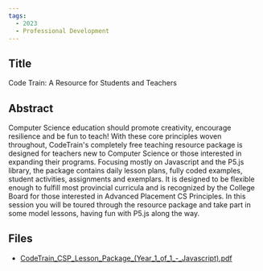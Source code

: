 ```yaml
---
tags:
  - 2023
  - Professional Development
---
```

    
## Title

Code Train: A Resource for Students and Teachers

## Abstract

Computer Science education should promote creativity, encourage resilience and be fun to teach!  With these core principles woven throughout, CodeTrain's completely free teaching resource package is designed for teachers new to Computer Science or those interested in expanding their programs.  Focusing mostly on Javascript and the P5.js library, the package contains daily lesson plans, fully coded examples, student activities, assignments and exemplars. It is designed to be flexible enough to fulfill most provincial curricula and is recognized by the College Board for those interested in Advanced Placement CS Principles.  In this session you will be toured through the resource package and take part in some model lessons, having fun with P5.js along the way.

## Files

- [CodeTrain_CSP_Lesson_Package_(Year_1_of_1_-_Javascript).pdf](resources/2023/Sam_Couprie/CodeTrain_CSP_Lesson_Package_(Year_1_of_1_-_Javascript).pdf)
